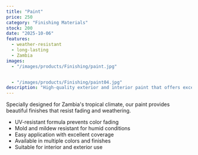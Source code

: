 ```yaml
---
title: "Paint"
price: 250
category: "Finishing Materials"
stock: 200
date: "2025-10-06"
features:
  - weather-resistant
  - long-lasting
  - Zambia
images:
  - "/images/products/Finishing/paint.jpg"


  - "/images/products/Finishing/paint04.jpg"
description: "High-quality exterior and interior paint that offers excellent coverage and durability."
---
```

Specially designed for Zambia's tropical climate, our paint provides beautiful finishes that resist fading and weathering.
- UV-resistant formula prevents color fading
- Mold and mildew resistant for humid conditions
- Easy application with excellent coverage
- Available in multiple colors and finishes
- Suitable for interior and exterior use
